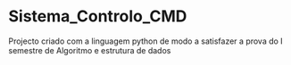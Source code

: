 # Sistema_Controlo_CMD
Projecto criado com a linguagem python de modo a satisfazer a prova do I semestre de Algoritmo e estrutura de dados
